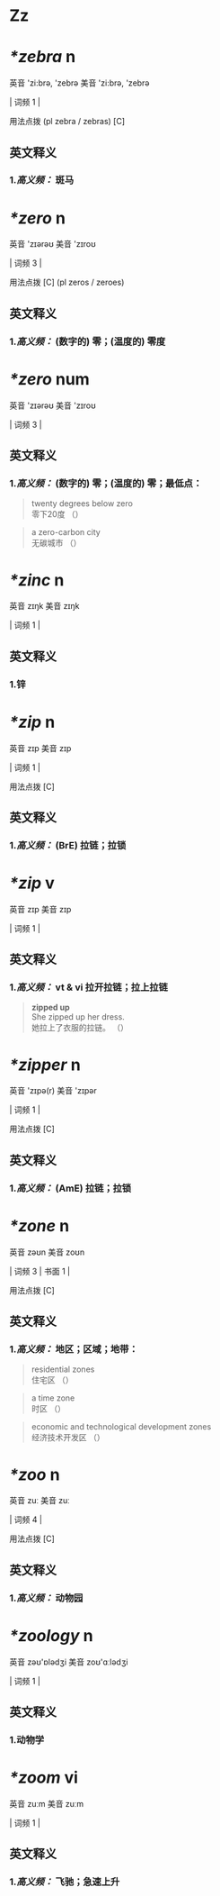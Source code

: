 # Zz

# ***\*zebra*** n
英音 'zi:brə, 'zebrə     美音 'zi:brə, 'zebrə  

| 词频 1 |  

用法点拨  (pl zebra / zebras) [C]

英文释义
---
### 1.*高义频：* **斑马**  


# ***\*zero*** n
英音 'zɪərəʊ     美音 'zɪroʊ  

| 词频 3 |  

用法点拨  [C] (pl zeros / zeroes)

英文释义
---
### 1.*高义频：* **(数字的) 零；(温度的) 零度**  


# ***\*zero*** num
英音 'zɪərəʊ     美音 'zɪroʊ  

| 词频 3 |  

英文释义
---
### 1.*高义频：* **(数字的) 零；(温度的) 零；最低点：**  

 > twenty degrees below zero  
 > 零下20度  （）  

 > a zero-carbon city   
 > 无碳城市  （）  


# ***\*zinc*** n
英音 zɪŋk     美音 zɪŋk  

| 词频 1 |  

英文释义
---
### 1.**锌**  


# ***\*zip*** n
英音 zɪp     美音 zɪp  

| 词频 1 |  

用法点拨  [C]

英文释义
---
### 1.*高义频：* **(BrE) 拉链；拉锁**  


# ***\*zip*** v
英音 zɪp     美音 zɪp  

| 词频 1 |  

英文释义
---
### 1.*高义频：* **vt & vi 拉开拉链；拉上拉链**  

 > **zipped up**  
 > She zipped up her dress.   
 > 她拉上了衣服的拉链。  （）  


# ***\*zipper*** n
英音 'zɪpə(r)     美音 'zɪpər  

| 词频 1 |  

用法点拨  [C]

英文释义
---
### 1.*高义频：* **(AmE) 拉链；拉锁**  


# ***\*zone*** n
英音 zəʊn     美音 zoʊn  

| 词频 3 | 书面 1 |  

用法点拨  [C]

英文释义
---
### 1.*高义频：* **地区；区域；地带：**  

 > residential zones   
 > 住宅区  （）  

 > a time zone   
 > 时区  （）  

 > economic and technological development zones   
 > 经济技术开发区  （）  


# ***\*zoo*** n
英音 zuː     美音 zuː  

| 词频 4 |  

用法点拨  [C]

英文释义
---
### 1.*高义频：* **动物园**  


# ***\*zoology*** n
英音 zəʊ'ɒlədʒi     美音 zoʊ'ɑːlədʒi  

| 词频 1 |  

英文释义
---
### 1.**动物学**  


# ***\*zoom*** vi
英音 zuːm     美音 zuːm  

| 词频 1 |  

英文释义
---
### 1.*高义频：* **飞驰；急速上升**  


